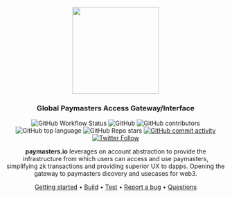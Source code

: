 <p align="center">
    <img src="" height="200">
</p>
<div align="center">
  <h3 align="center">
  Global Paymasters Access Gateway/Interface
  </h3>
</div>

<div align="center">

![GitHub Workflow Status](https://img.shields.io/github/actions/workflow/status/sayajin-labs/kakarot/test.yml)
![GitHub](https://img.shields.io/github/license/peteruche21/inst-paymaster?logo=github)
![GitHub contributors](https://img.shields.io/github/contributors/peteruche21/inst-paymaster?logo=github)
![GitHub top language](https://img.shields.io/github/languages/top/peteruche21/inst-paymaster)
![GitHub Repo stars](https://img.shields.io/github/stars/peteruche21/inst-paymaster?style=social)
[![GitHub commit activity](https://img.shields.io/github/commit-activity/y/peteruche21/inst-paymaster?logo=github)](https://github.com/peteruche21/inst-paymaster/commits/master)
[![Twitter Follow](https://img.shields.io/twitter/follow/paymasters_io?style=social)](https://twitter.com/paymasters_io)

**paymasters.io** leverages on account abstraction to provide the infrastructure from which users can access and use paymasters, simplifying zk transactions and providing superior UX to dapps. Opening the gateway to paymasters dicovery and usecases for web3.

[Getting started](#getting-started) •
[Build](#build) • [Test](#test) •
[Report a bug](https://github.com/peteruche21/inst-paymaster/issues/new?assignees=&labels=bug&template=01_BUG_REPORT.md&title=bug%3A+)
• [Questions](https://www.newton.so/?tags=paymasters)

</div>
